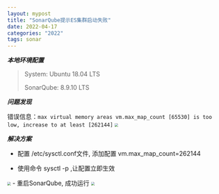 ```yaml
---
layout: mypost
title: "SonarQube提示ES集群启动失败"
date: 2022-04-17
categories: "2022"
tags: sonar
---
```


***本地环境配置***

>System: Ubuntu 18.04 LTS
>
>SonarQube: 8.9.10 LTS

***问题发现***

错误信息：``max virtual memory areas vm.max_map_count [65530] is too low, increase to at least [262144]``
<img src="{{site.url}}/img/image-20230109152001736.png" style="zoom:50%;">

***解决方案***

- 配置 /etc/sysctl.conf文件, 添加配置 vm.max_map_count=262144

- 使用命令 sysctl -p ,让配置立即生效
<img src="{{site.url}}/img/image-20230109152017634.png" style="zoom:50%;">
- 重启SonarQube, 成功运行
<img src="{{site.url}}/img/image-20230109152027646.png" style="zoom:50%;">

